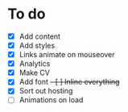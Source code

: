# To do

- [X] Add content
- [X] Add styles
- [X] Links animate on mouseover
- [X] Analytics
- [X] Make CV
- [X] Add font
~~- [ ] Inline everything~~
- [X] Sort out hosting
- [ ] Animations on load
